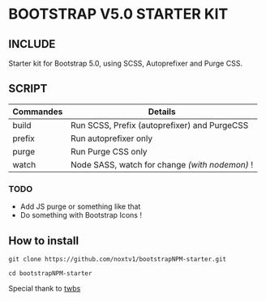 # BOOTSTRAP V5.0 STARTER KIT

INCLUDE
------
Starter kit for Bootstrap 5.0, using SCSS, Autoprefixer and Purge CSS.

SCRIPT
------
|Commandes| Details |
|--|--|
|build| Run SCSS, Prefix (autoprefixer) and PurgeCSS |
|prefix| Run autoprefixer only
|purge| Run Purge CSS only
|watch| Node SASS, watch for change *(with nodemon)* !

### TODO
 - Add JS purge or something like that
 - Do something with Bootstrap Icons !

How to install
---

    git clone https://github.com/noxtv1/bootstrapNPM-starter.git
    
    cd bootstrapNPM-starter

Special thank to [twbs](https://github.com/twbs/bootstrap-npm-starter)
